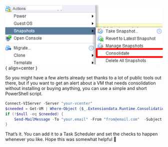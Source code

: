![](images/powershell/consolidation.png){ align=center }

So you might have a few alerts already set thanks to a lot of public tools out there, but if you want to get an alert about a VM that needs consolidation without installing or buying anything, you can use a simple and short PowerShell script.

```powershell
Connect-VIServer -Server "your-vcenter"
$cneeded = Get-VM | Where-Object {$_.Extensiondata.Runtime.ConsolidationNeeded}
if (!$null -eq $cneeded) {
    Send-MailMessage -To "your.email" -From "from@email.com"  -Subject "Consolidation Needed!" -Body "$cneeded" -SmtpServer "server-here" -Port 25
}
```

That’s it. You can add it to a Task Scheduler and set the checks to happen whenever you like.
Hope this was somewhat helpful 🙂